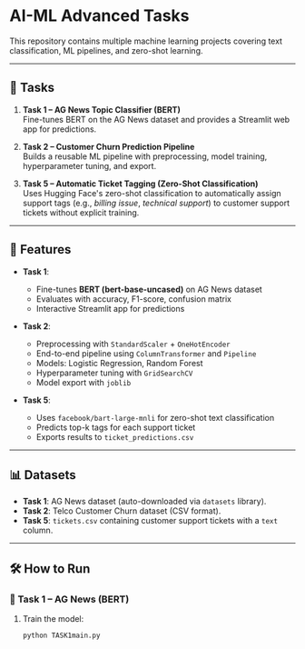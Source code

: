 # AI-ML Advanced Tasks

This repository contains multiple machine learning projects covering text classification, ML pipelines, and zero-shot learning.

---

## 📌 Tasks

1. **Task 1 – AG News Topic Classifier (BERT)**  
   Fine-tunes BERT on the AG News dataset and provides a Streamlit web app for predictions.  

2. **Task 2 – Customer Churn Prediction Pipeline**  
   Builds a reusable ML pipeline with preprocessing, model training, hyperparameter tuning, and export.  

3. **Task 5 – Automatic Ticket Tagging (Zero-Shot Classification)**  
   Uses Hugging Face's zero-shot classification to automatically assign support tags (e.g., *billing issue*, *technical support*) to customer support tickets without explicit training.  

---

## 🚀 Features
- **Task 1**:  
  - Fine-tunes **BERT (bert-base-uncased)** on AG News dataset  
  - Evaluates with accuracy, F1-score, confusion matrix  
  - Interactive Streamlit app for predictions  

- **Task 2**:  
  - Preprocessing with `StandardScaler` + `OneHotEncoder`  
  - End-to-end pipeline using `ColumnTransformer` and `Pipeline`  
  - Models: Logistic Regression, Random Forest  
  - Hyperparameter tuning with `GridSearchCV`  
  - Model export with `joblib`  

- **Task 5**:  
  - Uses `facebook/bart-large-mnli` for zero-shot text classification  
  - Predicts top-k tags for each support ticket  
  - Exports results to `ticket_predictions.csv`  

---

## 📊 Datasets
- **Task 1**: AG News dataset (auto-downloaded via `datasets` library).  
- **Task 2**: Telco Customer Churn dataset (CSV format).  
- **Task 5**: `tickets.csv` containing customer support tickets with a `text` column.  

---

## 🛠️ How to Run

### 🔹 Task 1 – AG News (BERT)
1. Train the model:
   ```bash
   python TASK1main.py
